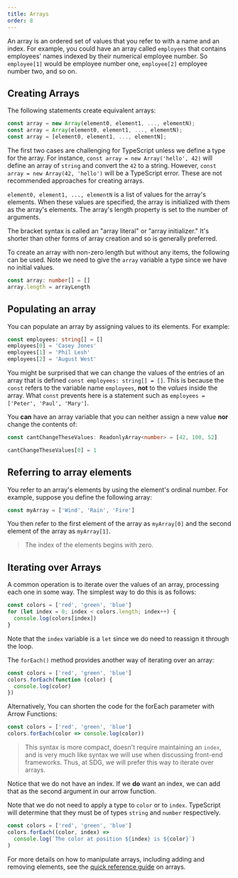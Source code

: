 ```yaml
---
title: Arrays
order: 8
---
```


An array is an ordered set of values that you refer to with a name and an index.
For example, you could have an array called `employees` that contains employees'
names indexed by their numerical employee number. So `employee[1]` would be
employee number one, `employee[2]` employee number two, and so on.

## Creating Arrays

The following statements create equivalent arrays:

```typescript
const array = new Array(element0, element1, ..., elementN);
const array = Array(element0, element1, ..., elementN);
const array = [element0, element1, ..., elementN];
```

The first two cases are challenging for TypeScript unless we define a type for
the array. For instance, `const array = new Array('hello', 42)` will define an
array of `string` and convert the `42` to a string. However,
`const array = new Array(42, 'hello')` will be a TypeScript error. These are not
recommended approaches for creating arrays.

`element0, element1, ..., elementN` is a list of values for the array's
elements. When these values are specified, the array is initialized with them as
the array's elements. The array's length property is set to the number of
arguments.

The bracket syntax is called an "array literal" or "array initializer." It's
shorter than other forms of array creation and so is generally preferred.

To create an array with non-zero length but without any items, the following can
be used. Note we need to give the `array` variable a type since we have no
initial values.

```typescript
const array: number[] = []
array.length = arrayLength
```

## Populating an array

You can populate an array by assigning values to its elements. For example:

```typescript
const employees: string[] = []
employees[0] = 'Casey Jones'
employees[1] = 'Phil Lesh'
employees[2] = 'August West'
```

You might be surprised that we can change the values of the entries of an array
that is defined `const employees: string[] = []`. This is because the `const`
refers to the variable name `employees`, **not** to the _values_ inside the
array. What `const` prevents here is a statement such as
`employees = ['Peter', 'Paul', 'Mary']`.

You **can** have an array variable that you can neither assign a new value
**nor** change the contents of:

```typescript
const cantChangeTheseValues: ReadonlyArray<number> = [42, 100, 52]

cantChangeTheseValues[0] = 1
```

## Referring to array elements

You refer to an array's elements by using the element's ordinal number. For
example, suppose you define the following array:

```typescript
const myArray = ['Wind', 'Rain', 'Fire']
```

You then refer to the first element of the array as `myArray[0]` and the second
element of the array as `myArray[1]`.

> The index of the elements begins with zero.

## Iterating over Arrays

A common operation is to iterate over the values of an array, processing each
one in some way. The simplest way to do this is as follows:

```typescript
const colors = ['red', 'green', 'blue']
for (let index = 0; index < colors.length; index++) {
  console.log(colors[index])
}
```

Note that the `index` variable is a `let` since we do need to reassign it
through the loop.

The `forEach()` method provides another way of iterating over an array:

```typescript
const colors = ['red', 'green', 'blue']
colors.forEach(function (color) {
  console.log(color)
})
```

Alternatively, You can shorten the code for the forEach parameter with Arrow
Functions:

```typescript
const colors = ['red', 'green', 'blue']
colors.forEach(color => console.log(color))
```

> This syntax is more compact, doesn't require maintaining an `index`, and is
> very much like syntax we will use when discussing front-end frameworks. Thus,
> at SDG, we will prefer this way to iterate over arrays.

Notice that we do not have an index. If we **do** want an index, we can add that
as the second argument in our arrow function.

Note that we do not need to apply a type to `color` or to `index`. TypeScript
will determine that they must be of types `string` and `number` respectively.

```typescript
const colors = ['red', 'green', 'blue']
colors.forEach((color, index) =>
  console.log(`The color at position ${index} is ${color}`)
)
```

For more details on how to manipulate arrays, including adding and removing
elements, see the
[quick reference guide](/lessons/misc-quick-reference/js-arrays) on arrays.
